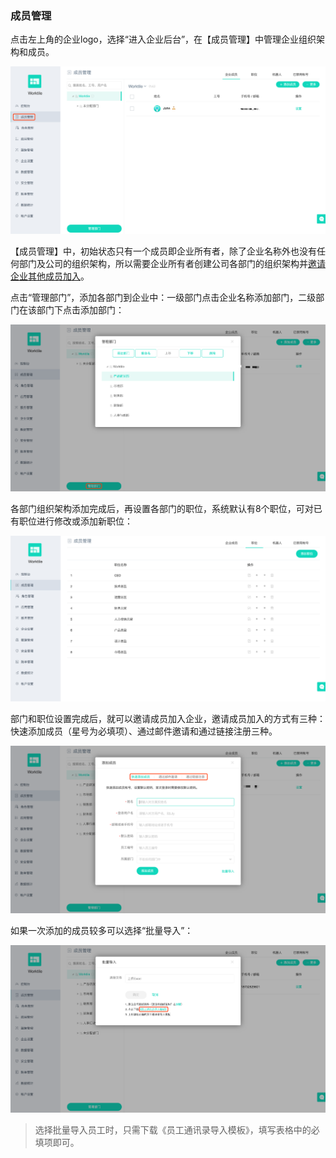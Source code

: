 ### 成员管理
点击左上角的企业logo，选择“进入企业后台”，在【成员管理】中管理企业组织架构和成员。

![](/assets/企业后台-成员管理.png)

【成员管理】中，初始状态只有一个成员即企业所有者，除了企业名称外也没有任何部门及公司的组织架构，所以需要企业所有者创建公司各部门的组织架构并[邀请企业其他成员加入](/help/new/join-team.md)。

点击“管理部门”，添加各部门到企业中：一级部门点击企业名称添加部门，二级部门在该部门下点击添加部门：

![](/assets/成员管理-管理部门.png)

各部门组织架构添加完成后，再设置各部门的职位，系统默认有8个职位，可对已有职位进行修改或添加新职位：

![](/assets/成员管理-职位管理.png)

部门和职位设置完成后，就可以邀请成员加入企业，邀请成员加入的方式有三种：快速添加成员（星号为必填项）、通过邮件邀请和通过链接注册三种。

![](/assets/成员管理-添加成员.png)

如果一次添加的成员较多可以选择“批量导入”：

![](/assets/成员管理-批量导入.png)

> 选择批量导入员工时，只需下载《员工通讯录导入模板》，填写表格中的必填项即可。







